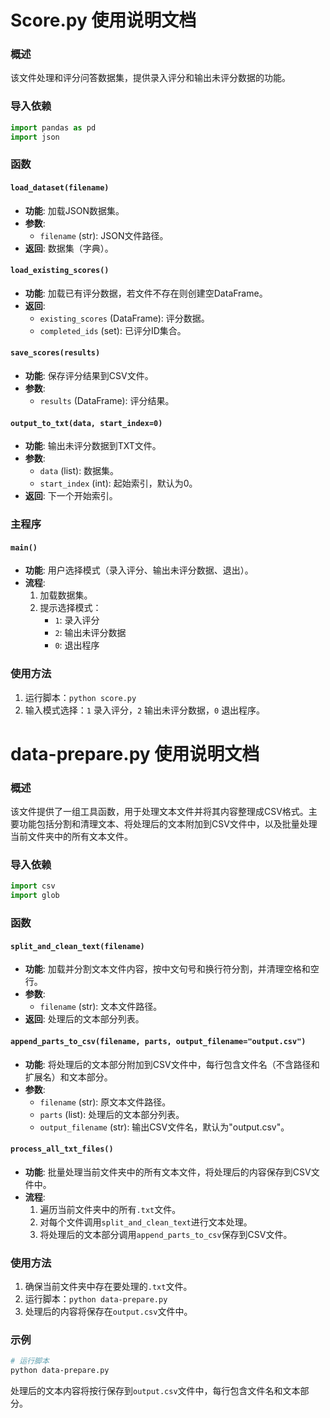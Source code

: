 # Score.py 使用说明文档

### 概述

该文件处理和评分问答数据集，提供录入评分和输出未评分数据的功能。

### 导入依赖

```python
import pandas as pd
import json
```

### 函数

#### `load_dataset(filename)`
- **功能**: 加载JSON数据集。
- **参数**: 
  - `filename` (str): JSON文件路径。
- **返回**: 数据集（字典）。

#### `load_existing_scores()`
- **功能**: 加载已有评分数据，若文件不存在则创建空DataFrame。
- **返回**: 
  - `existing_scores` (DataFrame): 评分数据。
  - `completed_ids` (set): 已评分ID集合。

#### `save_scores(results)`
- **功能**: 保存评分结果到CSV文件。
- **参数**:
  - `results` (DataFrame): 评分结果。

#### `output_to_txt(data, start_index=0)`
- **功能**: 输出未评分数据到TXT文件。
- **参数**: 
  - `data` (list): 数据集。
  - `start_index` (int): 起始索引，默认为0。
- **返回**: 下一个开始索引。

### 主程序

#### `main()`
- **功能**: 用户选择模式（录入评分、输出未评分数据、退出）。
- **流程**:
  1. 加载数据集。
  2. 提示选择模式：
     - `1`: 录入评分
     - `2`: 输出未评分数据
     - `0`: 退出程序

### 使用方法

1. 运行脚本：`python score.py`
2. 输入模式选择：`1` 录入评分，`2` 输出未评分数据，`0` 退出程序。

# data-prepare.py 使用说明文档

### 概述

该文件提供了一组工具函数，用于处理文本文件并将其内容整理成CSV格式。主要功能包括分割和清理文本、将处理后的文本附加到CSV文件中，以及批量处理当前文件夹中的所有文本文件。

### 导入依赖

```python
import csv
import glob
```

### 函数

#### `split_and_clean_text(filename)`
- **功能**: 加载并分割文本文件内容，按中文句号和换行符分割，并清理空格和空行。
- **参数**: 
  - `filename` (str): 文本文件路径。
- **返回**: 处理后的文本部分列表。

#### `append_parts_to_csv(filename, parts, output_filename="output.csv")`
- **功能**: 将处理后的文本部分附加到CSV文件中，每行包含文件名（不含路径和扩展名）和文本部分。
- **参数**:
  - `filename` (str): 原文本文件路径。
  - `parts` (list): 处理后的文本部分列表。
  - `output_filename` (str): 输出CSV文件名，默认为"output.csv"。

#### `process_all_txt_files()`
- **功能**: 批量处理当前文件夹中的所有文本文件，将处理后的内容保存到CSV文件中。
- **流程**:
  1. 遍历当前文件夹中的所有`.txt`文件。
  2. 对每个文件调用`split_and_clean_text`进行文本处理。
  3. 将处理后的文本部分调用`append_parts_to_csv`保存到CSV文件。

### 使用方法

1. 确保当前文件夹中存在要处理的`.txt`文件。
2. 运行脚本：`python data-prepare.py`
3. 处理后的内容将保存在`output.csv`文件中。

### 示例

```bash
# 运行脚本
python data-prepare.py
```

处理后的文本内容将按行保存到`output.csv`文件中，每行包含文件名和文本部分。